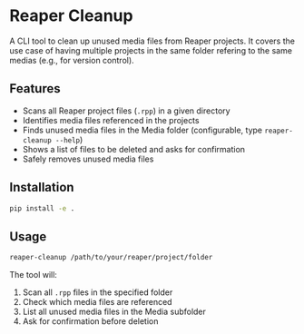 # Reaper Cleanup

A CLI tool to clean up unused media files from Reaper projects. It covers the use case of having multiple projects in the same folder refering to the same medias (e.g., for version control). 

## Features

- Scans all Reaper project files (`.rpp`) in a given directory
- Identifies media files referenced in the projects
- Finds unused media files in the Media folder (configurable, type `reaper-cleanup --help`)
- Shows a list of files to be deleted and asks for confirmation
- Safely removes unused media files

## Installation

```bash
pip install -e .
```

## Usage

```bash
reaper-cleanup /path/to/your/reaper/project/folder
```

The tool will:

1. Scan all `.rpp` files in the specified folder
2. Check which media files are referenced
3. List all unused media files in the Media subfolder
4. Ask for confirmation before deletion
